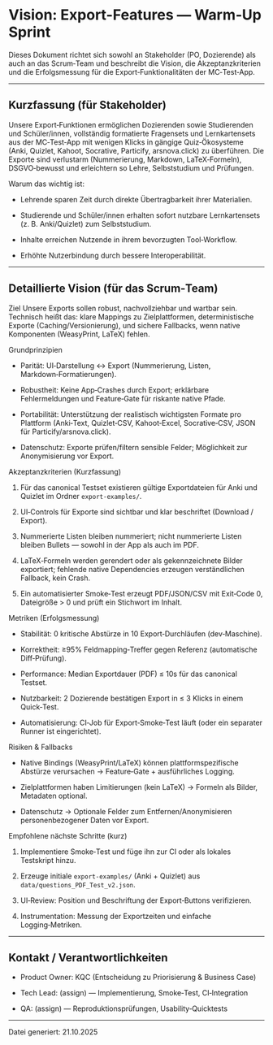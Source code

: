 # Vision: Export-Features — Warm‑Up Sprint


Dieses Dokument richtet sich sowohl an Stakeholder (PO, Dozierende) als auch an das Scrum‑Team und beschreibt die Vision, die Akzeptanzkriterien und die Erfolgsmessung für die Export‑Funktionalitäten der MC‑Test‑App.

---

 
 
## Kurzfassung (für Stakeholder)
Unsere Export‑Funktionen ermöglichen Dozierenden sowie Studierenden und Schüler/innen, vollständig formatierte Fragensets und Lernkartensets aus der MC‑Test‑App mit wenigen Klicks in gängige Quiz‑Ökosysteme (Anki, Quizlet, Kahoot, Socrative, Particify, arsnova.click) zu überführen. Die Exporte sind verlustarm (Nummerierung, Markdown, LaTeX‑Formeln), DSGVO‑bewusst und erleichtern so Lehre, Selbststudium und Prüfungen.

Warum das wichtig ist:

- Lehrende sparen Zeit durch direkte Übertragbarkeit ihrer Materialien.

- Studierende und Schüler/innen erhalten sofort nutzbare Lernkartensets (z. B. Anki/Quizlet) zum Selbststudium.

- Inhalte erreichen Nutzende in ihrem bevorzugten Tool‑Workflow.

- Erhöhte Nutzerbindung durch bessere Interoperabilität.

---

## Detaillierte Vision (für das Scrum‑Team)

Ziel
Unsere Exports sollen robust, nachvollziehbar und wartbar sein. Technisch heißt das: klare Mappings zu Zielplattformen, deterministische Exporte (Caching/Versionierung), und sichere Fallbacks, wenn native Komponenten (WeasyPrint, LaTeX) fehlen.

Grundprinzipien

- Parität: UI‑Darstellung ↔ Export (Nummerierung, Listen, Markdown‑Formatierungen).

- Robustheit: Keine App‑Crashes durch Export; erklärbare Fehlermeldungen und Feature‑Gate für riskante native Pfade.

- Portabilität: Unterstützung der realistisch wichtigsten Formate pro Plattform (Anki‑Text, Quizlet‑CSV, Kahoot‑Excel, Socrative‑CSV, JSON für Particify/arsnova.click).

- Datenschutz: Exporte prüfen/filtern sensible Felder; Möglichkeit zur Anonymisierung vor Export.

Akzeptanzkriterien (Kurzfassung)

1. Für das canonical Testset existieren gültige Exportdateien für Anki und Quizlet im Ordner `export-examples/`.

2. UI‑Controls für Exporte sind sichtbar und klar beschriftet (Download / Export).

3. Nummerierte Listen bleiben nummeriert; nicht nummerierte Listen bleiben Bullets — sowohl in der App als auch im PDF.

4. LaTeX‑Formeln werden gerendert oder als gekennzeichnete Bilder exportiert; fehlende native Dependencies erzeugen verständlichen Fallback, kein Crash.

5. Ein automatisierter Smoke‑Test erzeugt PDF/JSON/CSV mit Exit‑Code 0, Dateigröße > 0 und prüft ein Stichwort im Inhalt.

 
Metriken (Erfolgsmessung)

- Stabilität: 0 kritische Abstürze in 10 Export‑Durchläufen (dev‑Maschine).

- Korrektheit: ≥95% Feldmapping‑Treffer gegen Referenz (automatische Diff‑Prüfung).

- Performance: Median Exportdauer (PDF) ≤ 10s für das canonical Testset.

- Nutzbarkeit: 2 Dozierende bestätigen Export in ≤ 3 Klicks in einem Quick‑Test.

- Automatisierung: CI‑Job für Export‑Smoke‑Test läuft (oder ein separater Runner ist eingerichtet).

 
Risiken & Fallbacks

- Native Bindings (WeasyPrint/LaTeX) können plattformspezifische Abstürze verursachen → Feature‑Gate + ausführliches Logging.

- Zielplattformen haben Limitierungen (kein LaTeX) → Formeln als Bilder, Metadaten optional.

- Datenschutz → Optionale Felder zum Entfernen/Anonymisieren personenbezogener Daten vor Export.

 
Empfohlene nächste Schritte (kurz)

1. Implementiere Smoke‑Test und füge ihn zur CI oder als lokales Testskript hinzu.

2. Erzeuge initiale `export-examples/` (Anki + Quizlet) aus `data/questions_PDF_Test_v2.json`.

3. UI‑Review: Position und Beschriftung der Export‑Buttons verifizieren.

4. Instrumentation: Messung der Exportzeiten und einfache Logging‑Metriken.

---

 
## Kontakt / Verantwortlichkeiten

- Product Owner: KQC (Entscheidung zu Priorisierung & Business Case)

- Tech Lead: (assign) — Implementierung, Smoke‑Test, CI‑Integration

- QA: (assign) — Reproduktionsprüfungen, Usability‑Quicktests


---

Datei generiert: 21.10.2025
